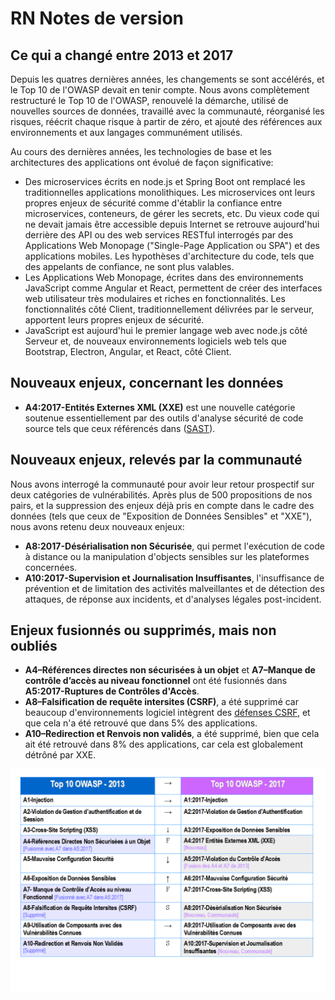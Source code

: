 # RN Notes de version

## Ce qui a changé entre 2013 et 2017

Depuis les quatres dernières années, les changements se sont accélérés, et le Top 10 de l'OWASP devait en tenir compte. Nous avons complètement restructuré le Top 10 de l'OWASP, renouvelé la démarche, utilisé de nouvelles sources de données, travaillé avec la communauté, réorganisé les risques, réécrit chaque risque à partir de zéro, et ajouté des références aux environnements et aux langages communément utilisés.

Au cours des dernières années, les technologies de base et les architectures des applications ont évolué de façon significative:

* Des microservices écrits en node.js et Spring Boot ont remplacé les traditionnelles applications monolithiques. Les microservices ont leurs propres enjeux de sécurité comme d'établir la confiance entre microservices, conteneurs, de gérer les secrets, etc. Du vieux code qui ne devait jamais être accessible depuis Internet se retrouve aujourd'hui derrière des API ou des web services RESTful interrogés par des Applications Web Monopage ("Single-Page Application ou SPA") et des applications mobiles. Les hypothèses d'architecture du code, tels que des appelants de confiance, ne sont plus valables.
* Les Applications Web Monopage, écrites dans des environnements JavaScript comme Angular et React, permettent de créer des interfaces web utilisateur très modulaires et riches en fonctionnalités. Les fonctionnalités côté Client, traditionnellement délivrées par le serveur, apportent leurs propres enjeux de sécurité.
* JavaScript est aujourd'hui le premier langage web avec node.js côté Serveur et, de nouveaux environnements logiciels web tels que Bootstrap, Electron, Angular, et React, côté Client.

## Nouveaux enjeux, concernant les données

* **A4:2017-Entités Externes XML (XXE)** est une nouvelle catégorie soutenue essentiellement par des outils d'analyse sécurité de code source tels que ceux référencés dans ([SAST](https://www.owasp.org/index.php/Source_Code_Analysis_Tools)).

## Nouveaux enjeux, relevés par la communauté

Nous avons interrogé la communauté pour avoir leur retour prospectif sur deux catégories de vulnérabilités. Après plus de 500 propositions de nos pairs, et la suppression des enjeux déjà pris en compte dans le cadre des données (tels que ceux de "Exposition de Données Sensibles" et "XXE"), nous avons retenu deux nouveaux enjeux: 

* **A8:2017-Désérialisation non Sécurisée**, qui permet l'exécution de code à distance ou la manipulation d'objects sensibles sur les plateformes concernées.
* **A10:2017-Supervision et Journalisation Insuffisantes**, l'insuffisance de prévention et de limitation des activités malveillantes et de détection des attaques, de réponse aux incidents, et d'analyses légales post-incident.

## Enjeux fusionnés ou supprimés, mais non oubliés

* **A4–Références directes non sécurisées à un objet** et **A7–Manque de contrôle d’accès au niveau fonctionnel** ont été fusionnés dans **A5:2017-Ruptures de Contrôles d'Accès**.
* **A8–Falsification de requête intersites (CSRF)**, a été supprimé car beaucoup d'environnements logiciel intègrent des [défenses CSRF](https://www.owasp.org/index.php/Cross-Site_Request_Forgery_(CSRF)), et que cela n'a été retrouvé que dans 5% des applications.
* **A10–Redirection et Renvois non validés**, a été supprimé, bien que cela ait été retrouvé dans 8% des applications, car cela est globalement détrôné par XXE.

![0x06-release-notes-1](images/0x06-release-notes-1-fr.png)
